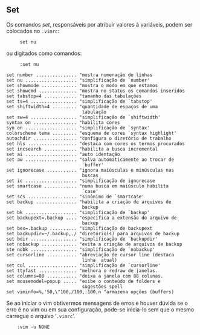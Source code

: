 **Set** 
-----

Os comandos *set*, responsáveis por atribuir valores à
variáveis, podem ser colocados no `.vimrc`:

         set nu

ou digitados como comandos:

         :set nu

    set number ............... "mostra numeração de linhas
    set nu ................... "simplificação de `number'
    set showmode ............. "mostra o modo em que estamos
    set showcmd .............. "mostra no status os comandos inseridos
    set tabstop=4 ............ "tamanho das tabulações
    set ts=4 ................. "simplificação de `tabstop'
    set shiftwidth=4 ......... "quantidade de espaços de uma
                                tabulação
    set sw=4 ................. "simplificação de `shiftwidth'
    syntax on ................ "habilita cores
    syn on ................... "simplificação de `syntax'
    colorscheme tema ......... "esquema de cores `syntax highlight'
    autochdir ................ "configura o diretório de trabalho
    set hls .................. "destaca com cores os termos procurados
    set incsearch ............ "habilita a busca incremental
    set ai ................... "auto identação
    set aw ................... "salva automaticamente ao trocar de
                                `buffer'
    set ignorecase ........... "ignora maiúsculas e minúsculas nas
                                buscas
    set ic ................... "simplificação de ignorecase
    set smartcase ............ "numa busca em maiúsculo habilita
                                `case'
    set scs .................. "sinônimo de `smartcase'
    set backup ............... "habilita a criação de arquivos de
                                backup
    set bk ................... "simplificação de `backup'
    set backupext=.backup .... "especifica a extensão do arquivo de
                                backup
    set bex=.backup .......... "simplificação de backupext
    set backupdir=~/.backup,./ "diretório(s) para arquivos de backup
    set bdir ................. "simplificação de `backupdir'
    set nobackup ............. "evita a criação de arquivos de backup
    ste nobk ................. "simplificação de `nobackup'
    set cursorline ........... "abreviação de cursor line (destaca
                                linha  atual)
    set cul .................. "simplificação de `cursorline'
    set ttyfast .............. "melhora o redraw de janelas.
    set columns=88 ........... "deixa a janela com 88 colunas.
    set mousemodel=popup ..... "exibe o conteúdo de folders e
                                sugestões spell
    set viminfo=%,'50,\"100,/100,:100,n "armazena opções (buffers)

Se ao iniciar o vim obtivermos mensagens de erros e houver dúvida se o
erro é no vim ou em sua configuração, pode-se inicia-lo sem que o mesmo
carregue o arquivo ‘`.vimrc`’.

        :vim -u NONE

